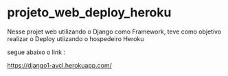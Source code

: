 # projeto_web_deploy_heroku 

Nesse projet web  utilizando o Django como Framework,  teve como objetivo realizar o Deploy utiizando o hospedeiro  Heroku

segue abaixo o link :

https://django1-avcl.herokuapp.com/
